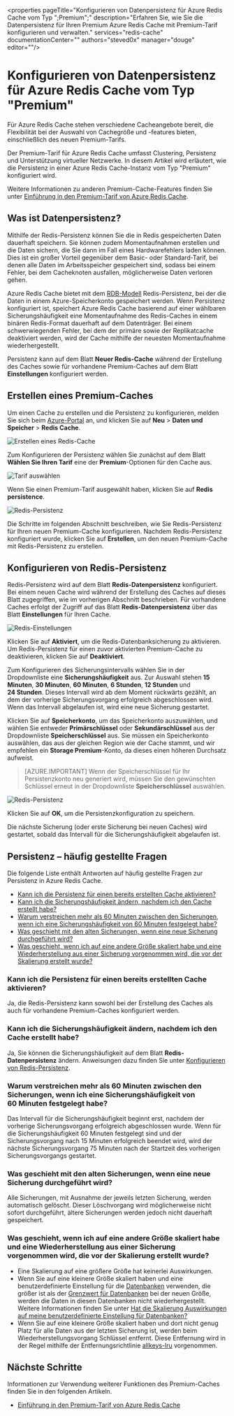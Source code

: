 <properties 
	pageTitle="Konfigurieren von Datenpersistenz für Azure Redis Cache vom Typ ";Premium";" 
	description="Erfahren Sie, wie Sie die Datenpersistenz für Ihren Premium Azure Redis Cache mit Premium-Tarif konfigurieren und verwalten." 
	services="redis-cache" 
	documentationCenter="" 
	authors="steved0x" 
	manager="douge" 
	editor=""/>

<tags 
	ms.service="cache" 
	ms.workload="tbd" 
	ms.tgt_pltfrm="cache-redis" 
	ms.devlang="na" 
	ms.topic="article" 
	ms.date="09/15/2016" 
	ms.author="sdanie"/>

# Konfigurieren von Datenpersistenz für Azure Redis Cache vom Typ "Premium"

Für Azure Redis Cache stehen verschiedene Cacheangebote bereit, die Flexibilität bei der Auswahl von Cachegröße und -features bieten, einschließlich des neuen Premium-Tarifs.

Der Premium-Tarif für Azure Redis Cache umfasst Clustering, Persistenz und Unterstützung virtueller Netzwerke. In diesem Artikel wird erläutert, wie die Persistenz in einer Azure Redis Cache-Instanz vom Typ "Premium" konfiguriert wird.

Weitere Informationen zu anderen Premium-Cache-Features finden Sie unter [Einführung in den Premium-Tarif von Azure Redis Cache](cache-premium-tier-intro.md).

## Was ist Datenpersistenz?
Mithilfe der Redis-Persistenz können Sie die in Redis gespeicherten Daten dauerhaft speichern. Sie können zudem Momentaufnahmen erstellen und die Daten sichern, die Sie dann im Fall eines Hardwarefehlers laden können. Dies ist ein großer Vorteil gegenüber dem Basic- oder Standard-Tarif, bei denen alle Daten im Arbeitsspeicher gespeichert sind, sodass bei einem Fehler, bei dem Cacheknoten ausfallen, möglicherweise Daten verloren gehen.

Azure Redis Cache bietet mit dem [RDB-Modell](http://redis.io/topics/persistence) Redis-Persistenz, bei der die Daten in einem Azure-Speicherkonto gespeichert werden. Wenn Persistenz konfiguriert ist, speichert Azure Redis Cache basierend auf einer wählbaren Sicherungshäufigkeit eine Momentaufnahme des Redis-Caches in einem binären Redis-Format dauerhaft auf dem Datenträger. Bei einem schwerwiegenden Fehler, bei dem der primäre sowie der Replikatcache deaktiviert werden, wird der Cache mithilfe der neuesten Momentaufnahme wiederhergestellt.

Persistenz kann auf dem Blatt **Neuer Redis-Cache** während der Erstellung des Caches sowie für vorhandene Premium-Caches auf dem Blatt **Einstellungen** konfiguriert werden.

## Erstellen eines Premium-Caches

Um einen Cache zu erstellen und die Persistenz zu konfigurieren, melden Sie sich beim [Azure-Portal](https://portal.azure.com) an, und klicken Sie auf **Neu** > **Daten und Speicher** > **Redis Cache**.

![Erstellen eines Redis-Cache][redis-cache-new-cache-menu]

Zum Konfigurieren der Persistenz wählen Sie zunächst auf dem Blatt **Wählen Sie Ihren Tarif** eine der **Premium**-Optionen für den Cache aus.

![Tarif auswählen][redis-cache-premium-pricing-tier]

Wenn Sie einen Premium-Tarif ausgewählt haben, klicken Sie auf **Redis persistence**.

![Redis-Persistenz][redis-cache-persistence]

Die Schritte im folgenden Abschnitt beschreiben, wie Sie Redis-Persistenz für Ihren neuen Premium-Cache konfigurieren. Nachdem Redis-Persistenz konfiguriert wurde, klicken Sie auf **Erstellen**, um den neuen Premium-Cache mit Redis-Persistenz zu erstellen.

## Konfigurieren von Redis-Persistenz

Redis-Persistenz wird auf dem Blatt **Redis-Datenpersistenz** konfiguriert. Bei einem neuen Cache wird während der Erstellung des Caches auf dieses Blatt zugegriffen, wie im vorherigen Abschnitt beschrieben. Für vorhandene Caches erfolgt der Zugriff auf das Blatt **Redis-Datenpersistenz** über das Blatt **Einstellungen** für Ihren Cache.

![Redis-Einstellungen][redis-cache-settings]

Klicken Sie auf **Aktiviert**, um die Redis-Datenbanksicherung zu aktivieren. Um Redis-Persistenz für einen zuvor aktivierten Premium-Cache zu deaktivieren, klicken Sie auf **Deaktiviert**.

Zum Konfigurieren des Sicherungsintervalls wählen Sie in der Dropdownliste eine **Sicherungshäufigkeit** aus. Zur Auswahl stehen **15 Minuten**, **30 Minuten**, **60 Minuten**, **6 Stunden**, **12 Stunden** und **24 Stunden**. Dieses Intervall wird ab dem Moment rückwärts gezählt, an dem der vorherige Sicherungsvorgang erfolgreich abgeschlossen wird. Wenn das Intervall abgelaufen ist, wird eine neue Sicherung gestartet.

Klicken Sie auf **Speicherkonto**, um das Speicherkonto auszuwählen, und wählen Sie entweder **Primärschlüssel** oder **Sekundärschlüssel** aus der Dropdownliste **Speicherschlüssel** aus. Sie müssen ein Speicherkonto auswählen, das aus der gleichen Region wie der Cache stammt, und wir empfehlen ein **Storage Premium**-Konto, da dieses einen höheren Durchsatz aufweist.

>[AZURE.IMPORTANT] Wenn der Speicherschlüssel für Ihr Persistenzkonto neu generiert wird, müssen Sie den gewünschten Schlüssel erneut in der Dropdownliste **Speicherschlüssel** auswählen.

![Redis-Persistenz][redis-cache-persistence-selected]

Klicken Sie auf **OK**, um die Persistenzkonfiguration zu speichern.

Die nächste Sicherung (oder erste Sicherung bei neuen Caches) wird gestartet, sobald das Intervall für die Sicherungshäufigkeit abgelaufen ist.



## Persistenz – häufig gestellte Fragen

Die folgende Liste enthält Antworten auf häufig gestellte Fragen zur Persistenz in Azure Redis Cache.

-	[Kann ich die Persistenz für einen bereits erstellten Cache aktivieren?](#can-i-enable-persistence-on-a-previously-created-cache)
-	[Kann ich die Sicherungshäufigkeit ändern, nachdem ich den Cache erstellt habe?](#can-i-change-the-backup-frequency-after-i-create-the-cache)
-	[Warum verstreichen mehr als 60 Minuten zwischen den Sicherungen, wenn ich eine Sicherungshäufigkeit von 60 Minuten festgelegt habe?](#why-if-i-have-a-backup-frequency-of-60-minutes-there-is-more-than-60-minutes-between-backups)
-	[Was geschieht mit den alten Sicherungen, wenn eine neue Sicherung durchgeführt wird?](#what-happens-to-the-old-backups-when-a-new-backup-is-made)
-	[Was geschieht, wenn ich auf eine andere Größe skaliert habe und eine Wiederherstellung aus einer Sicherung vorgenommen wird, die vor der Skalierung erstellt wurde?](#what-happens-if-i-have-scaled-to-a-different-size-and-a-backup-is-restored-that-was-made-before-the-scaling-operation)

### Kann ich die Persistenz für einen bereits erstellten Cache aktivieren?

Ja, die Redis-Persistenz kann sowohl bei der Erstellung des Caches als auch für vorhandene Premium-Caches konfiguriert werden.

### Kann ich die Sicherungshäufigkeit ändern, nachdem ich den Cache erstellt habe?

Ja, Sie können die Sicherungshäufigkeit auf dem Blatt **Redis-Datenpersistenz** ändern. Anweisungen dazu finden Sie unter [Konfigurieren von Redis-Persistenz](#configure-redis-persistence).

### Warum verstreichen mehr als 60 Minuten zwischen den Sicherungen, wenn ich eine Sicherungshäufigkeit von 60 Minuten festgelegt habe?

Das Intervall für die Sicherungshäufigkeit beginnt erst, nachdem der vorherige Sicherungsvorgang erfolgreich abgeschlossen wurde. Wenn für die Sicherungshäufigkeit 60 Minuten festgelegt sind und der Sicherungsvorgang nach 15 Minuten erfolgreich beendet wird, wird der nächste Sicherungsvorgang 75 Minuten nach der Startzeit des vorherigen Sicherungsvorgangs gestartet.

### Was geschieht mit den alten Sicherungen, wenn eine neue Sicherung durchgeführt wird?

Alle Sicherungen, mit Ausnahme der jeweils letzten Sicherung, werden automatisch gelöscht. Dieser Löschvorgang wird möglicherweise nicht sofort durchgeführt, ältere Sicherungen werden jedoch nicht dauerhaft gespeichert.

### Was geschieht, wenn ich auf eine andere Größe skaliert habe und eine Wiederherstellung aus einer Sicherung vorgenommen wird, die vor der Skalierung erstellt wurde?

-	Eine Skalierung auf eine größere Größe hat keinerlei Auswirkungen.
-	Wenn Sie auf eine kleinere Größe skaliert haben und eine benutzerdefinierte Einstellung für die [Datenbanken](cache-configure.md#databases) verwenden, die größer ist als der [Grenzwert für Datenbanken](cache-configure.md#databases) bei der neuen Größe, werden die Daten in diesen Datenbanken nicht wiederhergestellt. Weitere Informationen finden Sie unter [Hat die Skalierung Auswirkungen auf meine benutzerdefinierte Einstellung für Datenbanken?](#is-my-custom-databases-setting-affected-during-scaling)
-	Wenn Sie auf eine kleinere Größe skaliert haben und dort nicht genug Platz für alle Daten aus der letzten Sicherung ist, werden beim Wiederherstellungsvorgang Schlüssel entfernt. Diese Entfernung wird in der Regel mithilfe der Entfernungsrichtlinie [allkeys-lru](http://redis.io/topics/lru-cache) vorgenommen.

## Nächste Schritte
Informationen zur Verwendung weiterer Funktionen des Premium-Caches finden Sie in den folgenden Artikeln.

-	[Einführung in den Premium-Tarif von Azure Redis Cache](cache-premium-tier-intro.md)
  
<!-- IMAGES -->

[redis-cache-new-cache-menu]: ./media/cache-how-to-premium-persistence/redis-cache-new-cache-menu.png

[redis-cache-premium-pricing-tier]: ./media/cache-how-to-premium-persistence/redis-cache-premium-pricing-tier.png

[redis-cache-persistence]: ./media/cache-how-to-premium-persistence/redis-cache-persistence.png

[redis-cache-persistence-selected]: ./media/cache-how-to-premium-persistence/redis-cache-persistence-selected.png

[redis-cache-settings]: ./media/cache-how-to-premium-persistence/redis-cache-settings.png

<!---HONumber=AcomDC_0921_2016-->